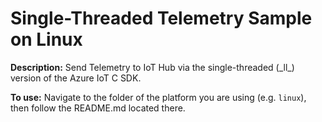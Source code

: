 # Single-Threaded Telemetry Sample on Linux

**Description:**
Send Telemetry to IoT Hub via the single-threaded (\_ll\_) version of the Azure IoT C SDK.

**To use:** 
Navigate to the folder of the platform you are using (e.g. `linux`), then follow the README.md located there.